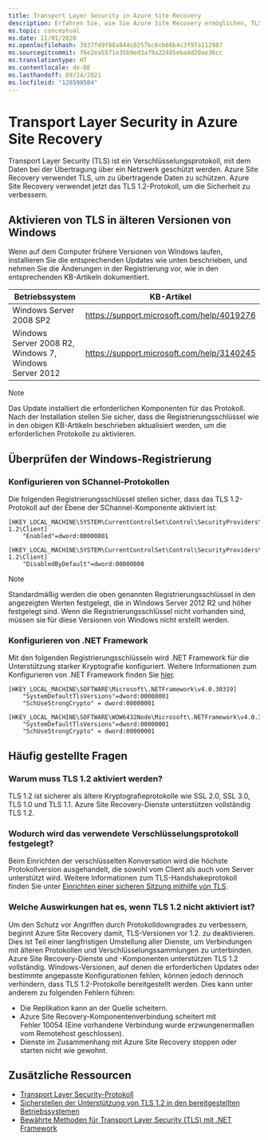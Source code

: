 ```yaml
---
title: Transport Layer Security in Azure Site Recovery
description: Erfahren Sie, wie Sie Azure Site Recovery ermöglichen, TLS (Transport Layer Security) als Verschlüsselungsprotokoll zu verwenden, um Daten bei der Übertragung über ein Netzwerk zu schützen.
ms.topic: conceptual
ms.date: 11/01/2020
ms.openlocfilehash: 3937fd9f88a844c0257bc6cb66b4c3f97a112987
ms.sourcegitcommit: f6e2ea5571e35b9ed3a79a22485eba4d20ae36cc
ms.translationtype: HT
ms.contentlocale: de-DE
ms.lasthandoff: 09/24/2021
ms.locfileid: "128598504"
---
```

# <a name="transport-layer-security-in-azure-site-recovery"></a>Transport Layer Security in Azure Site Recovery

Transport Layer Security (TLS) ist ein Verschlüsselungsprotokoll, mit dem Daten bei der Übertragung über ein Netzwerk geschützt werden. Azure Site Recovery verwendet TLS, um zu übertragende Daten zu schützen. Azure Site Recovery verwendet jetzt das TLS 1.2-Protokoll, um die Sicherheit zu verbessern.

## <a name="enable-tls-on-older-versions-of-windows"></a>Aktivieren von TLS in älteren Versionen von Windows

Wenn auf dem Computer frühere Versionen von Windows laufen, installieren Sie die entsprechenden Updates wie unten beschrieben, und nehmen Sie die Änderungen in der Registrierung vor, wie in den entsprechenden KB-Artikeln dokumentiert.

|Betriebssystem  |KB-Artikel |
|---------|---------|
|Windows Server 2008 SP2   |   <https://support.microsoft.com/help/4019276>      |
|Windows Server 2008 R2, Windows 7, Windows Server 2012   | <https://support.microsoft.com/help/3140245>         |

>[!NOTE]
>Das Update installiert die erforderlichen Komponenten für das Protokoll. Nach der Installation stellen Sie sicher, dass die Registrierungsschlüssel wie in den obigen KB-Artikeln beschrieben aktualisiert werden, um die erforderlichen Protokolle zu aktivieren.

## <a name="verify-windows-registry"></a>Überprüfen der Windows-Registrierung

### <a name="configure-schannel-protocols"></a>Konfigurieren von SChannel-Protokollen

Die folgenden Registrierungsschlüssel stellen sicher, dass das TLS 1.2-Protokoll auf der Ebene der SChannel-Komponente aktiviert ist:

```reg
[HKEY_LOCAL_MACHINE\SYSTEM\CurrentControlSet\Control\SecurityProviders\SCHANNEL\Protocols\TLS 1.2\Client]
    "Enabled"=dword:00000001

[HKEY_LOCAL_MACHINE\SYSTEM\CurrentControlSet\Control\SecurityProviders\SCHANNEL\Protocols\TLS 1.2\Client]
    "DisabledByDefault"=dword:00000000
```

>[!NOTE]
>Standardmäßig werden die oben genannten Registrierungsschlüssel in den angezeigten Werten festgelegt, die in Windows Server 2012 R2 und höher festgelegt sind. Wenn die Registrierungsschlüssel nicht vorhanden sind, müssen sie für diese Versionen von Windows nicht erstellt werden.

### <a name="configure-net-framework"></a>Konfigurieren von .NET Framework

Mit den folgenden Registrierungsschlüsseln wird .NET Framework für die Unterstützung starker Kryptografie konfiguriert. Weitere Informationen zum Konfigurieren von .NET Framework finden Sie [hier](/dotnet/framework/network-programming/tls#configuring-schannel-protocols-in-the-windows-registry).

```reg
[HKEY_LOCAL_MACHINE\SOFTWARE\Microsoft\.NETFramework\v4.0.30319]
    "SystemDefaultTlsVersions"=dword:00000001
    "SchUseStrongCrypto" = dword:00000001

[HKEY_LOCAL_MACHINE\SOFTWARE\WOW6432Node\Microsoft\.NETFramework\v4.0.30319]
    "SystemDefaultTlsVersions"=dword:00000001
    "SchUseStrongCrypto" = dword:00000001
```

## <a name="frequently-asked-questions"></a>Häufig gestellte Fragen

### <a name="why-enable-tls-12"></a>Warum muss TLS 1.2 aktiviert werden?

TLS 1.2 ist sicherer als ältere Kryptografieprotokolle wie SSL 2.0, SSL 3.0, TLS 1.0 und TLS 1.1. Azure Site Recovery-Dienste unterstützen vollständig TLS 1.2.

### <a name="what-determines-the-encryption-protocol-used"></a>Wodurch wird das verwendete Verschlüsselungsprotokoll festgelegt?

Beim Einrichten der verschlüsselten Konversation wird die höchste Protokollversion ausgehandelt, die sowohl vom Client als auch vom Server unterstützt wird. Weitere Informationen zum TLS-Handshakeprotokoll finden Sie unter [Einrichten einer sicheren Sitzung mithilfe von TLS](/windows/win32/secauthn/tls-handshake-protocol#establishing-a-secure-session-by-using-tls).

### <a name="what-is-the-impact-if-tls-12-is-not-enabled"></a>Welche Auswirkungen hat es, wenn TLS 1.2 nicht aktiviert ist?

Um den Schutz vor Angriffen durch Protokolldowngrades zu verbessern, beginnt Azure Site Recovery damit, TLS-Versionen vor 1.2. zu deaktivieren. Dies ist Teil einer langfristigen Umstellung aller Dienste, um Verbindungen mit älteren Protokollen und Verschlüsselungssammlungen zu unterbinden. Azure Site Recovery-Dienste und -Komponenten unterstützen TLS 1.2 vollständig. Windows-Versionen, auf denen die erforderlichen Updates oder bestimmte angepasste Konfigurationen fehlen, können jedoch dennoch verhindern, dass TLS 1.2-Protokolle bereitgestellt werden. Dies kann unter anderem zu folgenden Fehlern führen:

- Die Replikation kann an der Quelle scheitern.
- Azure Site Recovery-Komponentenverbindung scheitert mit Fehler 10054 (Eine vorhandene Verbindung wurde erzwungenermaßen vom Remotehost geschlossen).
- Dienste im Zusammenhang mit Azure Site Recovery stoppen oder starten nicht wie gewohnt.

## <a name="additional-resources"></a>Zusätzliche Ressourcen

- [Transport Layer Security-Protokoll](/windows/win32/secauthn/transport-layer-security-protocol)
- [Sicherstellen der Unterstützung von TLS 1.2 in den bereitgestellten Betriebssystemen](/security/engineering/solving-tls1-problem#ensuring-support-for-tls-12-across-deployed-operating-systems)
- [Bewährte Methoden für Transport Layer Security (TLS) mit .NET Framework](/dotnet/framework/network-programming/tls)